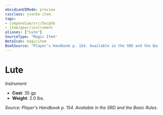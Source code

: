 ```yaml
---
obsidianUIMode: preview
cssclass: json5e-item
tags:
- compendium/src/5e/phb
- item/gear/instrument
aliases: ["Lute"]
SourceType: "Magic Item"
NoteIcon: magicitem
BookSource: "Player's Handbook p. 154. Available in the SRD and the Basic Rules."
---
```

# Lute
*Instrument*  

- **Cost**: 35 gp
- **Weight**: 2.0 lbs.

*Source: Player's Handbook p. 154. Available in the SRD and the Basic Rules.*